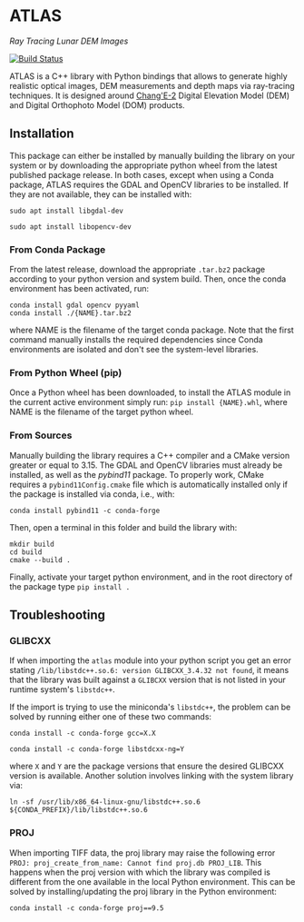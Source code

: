 
# ATLAS 

_Ray Tracing Lunar DEM Images_

[![Build Status](https://github.com/MicheleCeresoli/atlas/actions/workflows/build.yml/badge.svg?branch=main)](https://github.com/MicheleCeresoli/atlas/actions/workflows/build.yml)

ATLAS is a C++ library with Python bindings that allows to generate highly realistic optical images, DEM measurements and depth maps via ray-tracing techniques. It is designed around [Chang'E-2](https://moon.bao.ac.cn/ce5web/searchOrder-ce2En.do) Digital Elevation Model (DEM) and Digital Orthophoto Model (DOM) products.


## Installation 

This package can either be installed by manually building the library on your system or by downloading the appropriate python wheel from the latest published package release. In both cases, except when using a Conda package, ATLAS requires the GDAL and OpenCV libraries to be installed. If they are not available, they can be installed with:

```
sudo apt install libgdal-dev
```
```
sudo apt install libopencv-dev
```

### From Conda Package 
From the latest release, download the appropriate `.tar.bz2` package according to your python version and system build. Then, once the conda environment has been activated, run:

```
conda install gdal opencv pyyaml
conda install ./{NAME}.tar.bz2
```

where NAME is the filename of the target conda package. Note that the first command manually installs the required dependencies since Conda environments are isolated and don't see the system-level libraries.

### From Python Wheel (pip)
Once a Python wheel has been downloaded, to install the ATLAS module in the current active environment simply run: `pip install {NAME}.whl`, where NAME is the filename of the target python wheel.

### From Sources
Manually building the library requires a C++ compiler and a CMake version greater or equal to 3.15. The GDAL and OpenCV libraries must already be installed, as well as the _pybind11_ package. To properly work, CMake requires a `pybind11Config.cmake` file which is automatically installed only if the package is installed via conda, i.e., with:

```
conda install pybind11 -c conda-forge
```

Then, open a terminal in this folder and build the library with: 
```
mkdir build 
cd build 
cmake --build .
```
Finally, activate your target python environment, and in the root directory of the package type `pip install .`

## Troubleshooting

### GLIBCXX 

If when importing the `atlas` module into your python script you get an error stating `/lib/libstdc++.so.6: version GLIBCXX_3.4.32 not found`, it means that the library was built against a `GLIBCXX` version that is not listed in your runtime system's `libstdc++`. 

If the import is trying to use the miniconda's `libstdc++`, the problem can be solved by running either one of these two commands:

```
conda install -c conda-forge gcc=X.X
```
```
conda install -c conda-forge libstdcxx-ng=Y
```

where `X` and `Y` are the package versions that ensure the desired GLIBCXX version is available. Another solution involves linking with 
the system library via: 

```
ln -sf /usr/lib/x86_64-linux-gnu/libstdc++.so.6 ${CONDA_PREFIX}/lib/libstdc++.so.6
```

### PROJ 

When importing TIFF data, the proj library may raise the following error `PROJ: proj_create_from_name: Cannot find proj.db PROJ_LIB`. This happens when the proj version with which the library was compiled is different from the one available in the local Python environment. This can be solved by installing/updating the proj library in the Python environment:
```
conda install -c conda-forge proj==9.5
```

